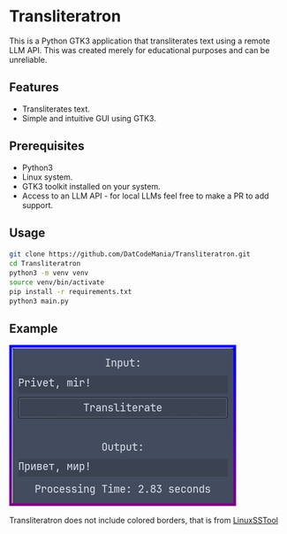 # Transliteratron

This is a Python GTK3 application that transliterates text using a remote LLM API. This was created merely for educational purposes and can be unreliable.

## Features

- Transliterates text.
- Simple and intuitive GUI using GTK3.

## Prerequisites

- Python3
- Linux system.
- GTK3 toolkit installed on your system.
- Access to an LLM API - for local LLMs feel free to make a PR to add support.

## Usage

```sh
git clone https://github.com/DatCodeMania/Transliteratron.git
cd Transliteratron
python3 -m venv venv
source venv/bin/activate
pip install -r requirements.txt
python3 main.py
```

## Example

![Example](example.png)

Transliteratron does not include colored borders, that is from [LinuxSSTool](https://github.com/DatCodeMania/LinuxSSTool)
